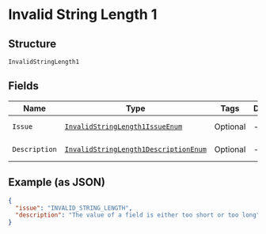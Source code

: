 
# Invalid String Length 1

## Structure

`InvalidStringLength1`

## Fields

| Name | Type | Tags | Description | Getter | Setter |
|  --- | --- | --- | --- | --- | --- |
| `Issue` | [`InvalidStringLength1IssueEnum`](../../doc/models/invalid-string-length-1-issue-enum.md) | Optional | - | InvalidStringLength1IssueEnum getIssue() | setIssue(InvalidStringLength1IssueEnum issue) |
| `Description` | [`InvalidStringLength1DescriptionEnum`](../../doc/models/invalid-string-length-1-description-enum.md) | Optional | - | InvalidStringLength1DescriptionEnum getDescription() | setDescription(InvalidStringLength1DescriptionEnum description) |

## Example (as JSON)

```json
{
  "issue": "INVALID_STRING_LENGTH",
  "description": "The value of a field is either too short or too long"
}
```

